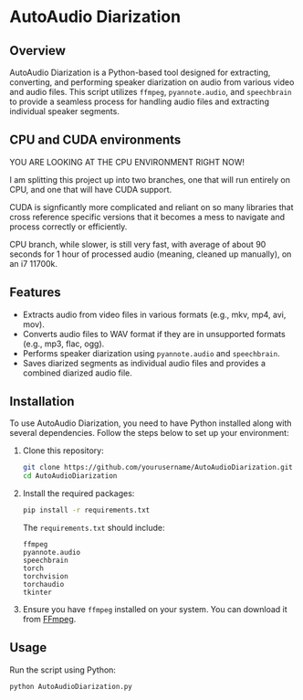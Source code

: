 # AutoAudio Diarization

## Overview

AutoAudio Diarization is a Python-based tool designed for extracting, converting, and performing speaker diarization on audio from various video and audio files. This script utilizes `ffmpeg`, `pyannote.audio`, and `speechbrain` to provide a seamless process for handling audio files and extracting individual speaker segments.

## CPU and CUDA environments

YOU ARE LOOKING AT THE CPU ENVIRONMENT RIGHT NOW!

I am splitting this project up into two branches, one that will run entirely on CPU, and one that will have CUDA support.

CUDA is signficantly more complicated and reliant on so many libraries that cross reference specific versions that it becomes a mess to navigate and process correctly or efficiently.

CPU branch, while slower, is still very fast, with average of about 90 seconds for 1 hour of processed audio (meaning, cleaned up manually), on an i7 11700k.

## Features

- Extracts audio from video files in various formats (e.g., mkv, mp4, avi, mov).
- Converts audio files to WAV format if they are in unsupported formats (e.g., mp3, flac, ogg).
- Performs speaker diarization using `pyannote.audio` and `speechbrain`.
- Saves diarized segments as individual audio files and provides a combined diarized audio file.

## Installation

To use AutoAudio Diarization, you need to have Python installed along with several dependencies. Follow the steps below to set up your environment:

1. Clone this repository:
    ```bash
    git clone https://github.com/yourusername/AutoAudioDiarization.git
    cd AutoAudioDiarization
    ```

2. Install the required packages:
    ```bash
    pip install -r requirements.txt
    ```

    The `requirements.txt` should include:
    ```
    ffmpeg
    pyannote.audio
    speechbrain
    torch
    torchvision
    torchaudio
    tkinter
    ```

3. Ensure you have `ffmpeg` installed on your system. You can download it from [FFmpeg](https://ffmpeg.org/download.html).

## Usage

Run the script using Python:

```bash
python AutoAudioDiarization.py
```
